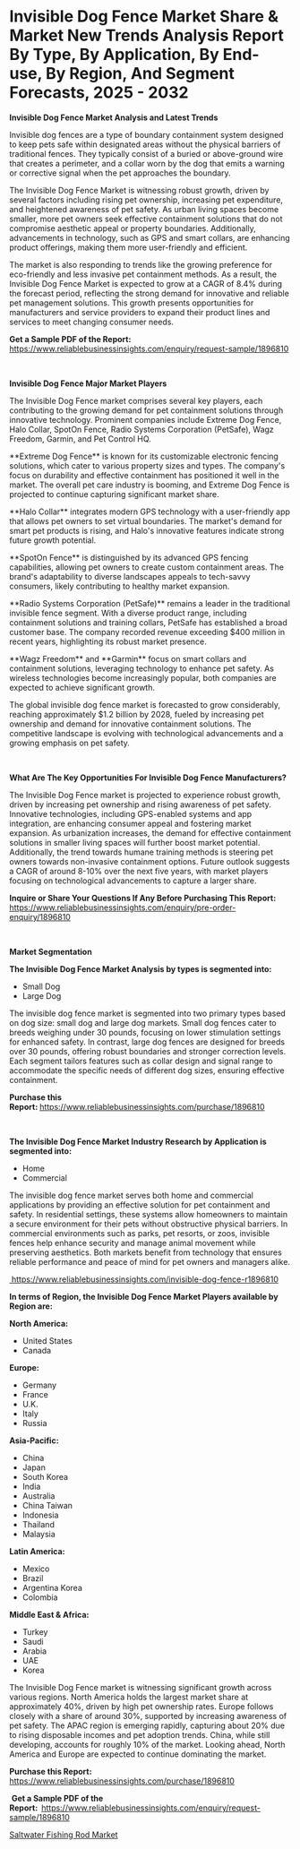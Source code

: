 <p><h1>Invisible Dog Fence Market Share & Market New Trends Analysis Report By Type, By Application, By End-use, By Region, And Segment Forecasts, 2025 - 2032</h1></p><p><strong>Invisible Dog Fence Market Analysis and Latest Trends</strong></p>
<p><p>Invisible dog fences are a type of boundary containment system designed to keep pets safe within designated areas without the physical barriers of traditional fences. They typically consist of a buried or above-ground wire that creates a perimeter, and a collar worn by the dog that emits a warning or corrective signal when the pet approaches the boundary. </p><p>The Invisible Dog Fence Market is witnessing robust growth, driven by several factors including rising pet ownership, increasing pet expenditure, and heightened awareness of pet safety. As urban living spaces become smaller, more pet owners seek effective containment solutions that do not compromise aesthetic appeal or property boundaries. Additionally, advancements in technology, such as GPS and smart collars, are enhancing product offerings, making them more user-friendly and efficient.</p><p>The market is also responding to trends like the growing preference for eco-friendly and less invasive pet containment methods. As a result, the Invisible Dog Fence Market is expected to grow at a CAGR of 8.4% during the forecast period, reflecting the strong demand for innovative and reliable pet management solutions. This growth presents opportunities for manufacturers and service providers to expand their product lines and services to meet changing consumer needs.</p></p>
<p><strong>Get a Sample PDF of the Report:&nbsp;</strong> <a href="https://www.reliablebusinessinsights.com/enquiry/request-sample/1896810?utm_campaign=2121&utm_medium=2&utm_source=Github&utm_content=ia&utm_term=09022025&utm_id=invisible-dog-fence">https://www.reliablebusinessinsights.com/enquiry/request-sample/1896810</a></p>
<p>&nbsp;</p>
<p><strong>Invisible Dog Fence Major Market Players</strong></p>
<p><p>The Invisible Dog Fence market comprises several key players, each contributing to the growing demand for pet containment solutions through innovative technology. Prominent companies include Extreme Dog Fence, Halo Collar, SpotOn Fence, Radio Systems Corporation (PetSafe), Wagz Freedom, Garmin, and Pet Control HQ.</p><p>**Extreme Dog Fence** is known for its customizable electronic fencing solutions, which cater to various property sizes and types. The company's focus on durability and effective containment has positioned it well in the market. The overall pet care industry is booming, and Extreme Dog Fence is projected to continue capturing significant market share.</p><p>**Halo Collar** integrates modern GPS technology with a user-friendly app that allows pet owners to set virtual boundaries. The market's demand for smart pet products is rising, and Halo's innovative features indicate strong future growth potential.</p><p>**SpotOn Fence** is distinguished by its advanced GPS fencing capabilities, allowing pet owners to create custom containment areas. The brand's adaptability to diverse landscapes appeals to tech-savvy consumers, likely contributing to healthy market expansion.</p><p>**Radio Systems Corporation (PetSafe)** remains a leader in the traditional invisible fence segment. With a diverse product range, including containment solutions and training collars, PetSafe has established a broad customer base. The company recorded revenue exceeding $400 million in recent years, highlighting its robust market presence.</p><p>**Wagz Freedom** and **Garmin** focus on smart collars and containment solutions, leveraging technology to enhance pet safety. As wireless technologies become increasingly popular, both companies are expected to achieve significant growth.</p><p>The global invisible dog fence market is forecasted to grow considerably, reaching approximately $1.2 billion by 2028, fueled by increasing pet ownership and demand for innovative containment solutions. The competitive landscape is evolving with technological advancements and a growing emphasis on pet safety.</p></p>
<p>&nbsp;</p>
<p><strong>What Are The Key Opportunities For Invisible Dog Fence Manufacturers?</strong></p>
<p><p>The Invisible Dog Fence market is projected to experience robust growth, driven by increasing pet ownership and rising awareness of pet safety. Innovative technologies, including GPS-enabled systems and app integration, are enhancing consumer appeal and fostering market expansion. As urbanization increases, the demand for effective containment solutions in smaller living spaces will further boost market potential. Additionally, the trend towards humane training methods is steering pet owners towards non-invasive containment options. Future outlook suggests a CAGR of around 8-10% over the next five years, with market players focusing on technological advancements to capture a larger share.</p></p>
<p><strong>Inquire or Share Your Questions If Any Before Purchasing This Report:</strong> <a href="https://www.reliablebusinessinsights.com/enquiry/pre-order-enquiry/1896810?utm_campaign=2121&utm_medium=2&utm_source=Github&utm_content=ia&utm_term=09022025&utm_id=invisible-dog-fence">https://www.reliablebusinessinsights.com/enquiry/pre-order-enquiry/1896810</a></p>
<p>&nbsp;</p>
<p><strong>Market Segmentation</strong></p>
<p><strong>The Invisible Dog Fence Market Analysis by types is segmented into:</strong></p>
<p><ul><li>Small Dog</li><li>Large Dog</li></ul></p>
<p><p>The invisible dog fence market is segmented into two primary types based on dog size: small dog and large dog markets. Small dog fences cater to breeds weighing under 30 pounds, focusing on lower stimulation settings for enhanced safety. In contrast, large dog fences are designed for breeds over 30 pounds, offering robust boundaries and stronger correction levels. Each segment tailors features such as collar design and signal range to accommodate the specific needs of different dog sizes, ensuring effective containment.</p></p>
<p><strong>Purchase this Report:&nbsp;</strong><a href="https://www.reliablebusinessinsights.com/purchase/1896810?utm_campaign=2121&utm_medium=2&utm_source=Github&utm_content=ia&utm_term=09022025&utm_id=invisible-dog-fence">https://www.reliablebusinessinsights.com/purchase/1896810</a></p>
<p>&nbsp;</p>
<p><strong>The Invisible Dog Fence Market Industry Research by Application is segmented into:</strong></p>
<p><ul><li>Home</li><li>Commercial</li></ul></p>
<p><p>The invisible dog fence market serves both home and commercial applications by providing an effective solution for pet containment and safety. In residential settings, these systems allow homeowners to maintain a secure environment for their pets without obstructive physical barriers. In commercial environments such as parks, pet resorts, or zoos, invisible fences help enhance security and manage animal movement while preserving aesthetics. Both markets benefit from technology that ensures reliable performance and peace of mind for pet owners and managers alike.</p></p>
<p><a href="https://www.reliablebusinessinsights.com/invisible-dog-fence-r1896810?utm_campaign=2121&utm_medium=2&utm_source=Github&utm_content=ia&utm_term=09022025&utm_id=invisible-dog-fence">&nbsp;https://www.reliablebusinessinsights.com/invisible-dog-fence-r1896810</a></p>
<p><strong>In terms of Region, the Invisible Dog Fence Market Players available by Region are:</strong></p>
<p>
    <p> <strong> North America: </strong>
        <ul>
            <li>United States</li>
            <li>Canada</li>
        </ul>
        </p> 
    <p> <strong> Europe: </strong>
        <ul>
            <li>Germany</li>
            <li>France</li>
            <li>U.K.</li>
            <li>Italy</li>
            <li>Russia</li>
        </ul>
        </p> 
    <p> <strong> Asia-Pacific: </strong>
        <ul>
            <li>China</li>
            <li>Japan</li>
            <li>South Korea</li>
            <li>India</li>
            <li>Australia</li>
            <li>China Taiwan</li>
            <li>Indonesia</li>
            <li>Thailand</li>
            <li>Malaysia</li>
        </ul>
        </p> 
    <p> <strong> Latin America: </strong>
        <ul>
            <li>Mexico</li>
            <li>Brazil</li>
            <li>Argentina Korea</li>
            <li>Colombia</li>
        </ul>
        </p> 
    <p> <strong> Middle East & Africa: </strong>
        <ul>
            <li>Turkey</li>
            <li>Saudi</li>
            <li>Arabia</li>
            <li>UAE</li>
            <li>Korea</li>
        </ul>
    </p>
    </p>
<p><p>The Invisible Dog Fence market is witnessing significant growth across various regions. North America holds the largest market share at approximately 40%, driven by high pet ownership rates. Europe follows closely with a share of around 30%, supported by increasing awareness of pet safety. The APAC region is emerging rapidly, capturing about 20% due to rising disposable incomes and pet adoption trends. China, while still developing, accounts for roughly 10% of the market. Looking ahead, North America and Europe are expected to continue dominating the market.</p></p>
<p><strong>Purchase this Report: </strong><a href="https://www.reliablebusinessinsights.com/purchase/1896810?utm_campaign=2121&utm_medium=2&utm_source=Github&utm_content=ia&utm_term=09022025&utm_id=invisible-dog-fence">https://www.reliablebusinessinsights.com/purchase/1896810</a></p>
<p>&nbsp;<strong>Get a Sample PDF of the Report:&nbsp;&nbsp;</strong><a href="https://www.reliablebusinessinsights.com/enquiry/request-sample/1896810?utm_campaign=2121&utm_medium=2&utm_source=Github&utm_content=ia&utm_term=09022025&utm_id=invisible-dog-fence">https://www.reliablebusinessinsights.com/enquiry/request-sample/1896810</a></p>
<p><strong></strong></p>
<p><p><a href="https://github.com/AshrafKhan865/Market-Research-Report-List-1/blob/main/saltwater-fishing-rod-market.md?utm_campaign=2121&utm_medium=2&utm_source=Github&utm_content=ia&utm_term=09022025&utm_id=invisible-dog-fence">Saltwater Fishing Rod Market</a></p></p>